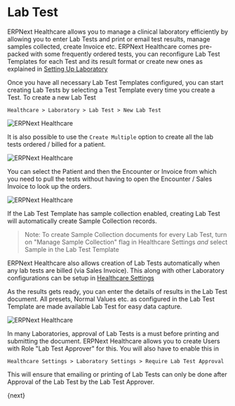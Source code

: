 <!-- add-breadcrumbs -->
# Lab Test

ERPNext Healthcare allows you to manage a clinical laboratory efficiently by allowing you to enter Lab Tests and print or email test results, manage samples collected, create Invoice etc. ERPNext Healthcare comes pre-packed with some frequently ordered tests, you can reconfigure Lab Test Templates for each Test and its result format or create new ones as explained in [Setting Up Laboratory](/docs/user/manual/en/healthcare/setup/setup_laboratory.html)

Once you have all necessary Lab Test Templates configured, you can start creating Lab Tests by selecting a Test Template every time you create a Test. To create a new Lab Test

`Healthcare > Laboratory > Lab Test > New Lab Test`

<img class="screenshot" alt="ERPNext Healthcare" src="{{docs_base_url}}/assets/img/healthcare/lab_test_1.png">

It is also possible to use the `Create Multiple` option to create all the lab tests ordered / billed for a patient.

<img class="screenshot" alt="ERPNext Healthcare" src="{{docs_base_url}}/assets/img/healthcare/lab_test_3.png">

You can select the Patient and then the Encounter or Invoice from which you need to pull the tests without having to open the Encounter / Sales Invoice to look up the orders.

<img class="screenshot" alt="ERPNext Healthcare" src="{{docs_base_url}}/assets/img/healthcare/lab_test_4.png">

If the Lab Test Template has sample collection enabled, creating Lab Test will automatically create Sample Collection records.

> Note: To create Sample Collection documents for every Lab Test, turn on "Manage Sample Collection" flag in Healthcare Settings *and* select Sample in the Lab Test Template

ERPNext Healthcare also allows creation of Lab Tests automatically when any lab tests are billed (via Sales Invoice). This along with other Laboratory configurations can be setup in [Healthcare Settings](/docs/user/manual/en/healthcare/setup/healthcare_settings.html)

As the results gets ready, you can enter the details of results in the Lab Test document. All presets, Normal Values etc. as configured in the Lab Test Template are made available Lab Test for easy data capture.

<img class="screenshot" alt="ERPNext Healthcare" src="{{docs_base_url}}/assets/img/healthcare/lab_test_2.png">


In many Laboratories, approval of Lab Tests is a must before printing and submitting the document. ERPNext Healthcare allows you to create Users with Role "Lab Test Approver" for this. You will also have to enable this in

`Healthcare Settings > Laboratory Settings > Require Lab Test Approval`

This will ensure that emailing or printing of Lab Tests can only be done after Approval of the Lab Test by the Lab Test Approver.

{next}
